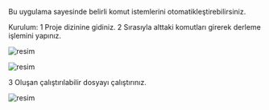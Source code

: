 Bu uygulama sayesinde belirli komut istemlerini otomatikleştirebilirsiniz.

Kurulum:
1 Proje dizinine gidiniz.
2 Sırasıyla alttaki komutları girerek derleme işlemini yapınız.

![resim](https://github.com/user-attachments/assets/579ba50b-9b03-417a-a9de-d9aa22ecdfe4)

![resim](https://github.com/user-attachments/assets/64d28ee6-a1f4-4078-86b8-45037021137b)

3 Oluşan çalıştırılabilir dosyayı çalıştırınız.



![resim](https://github.com/user-attachments/assets/28b2ddbd-584d-4009-b8aa-af1a63ab16a3)
